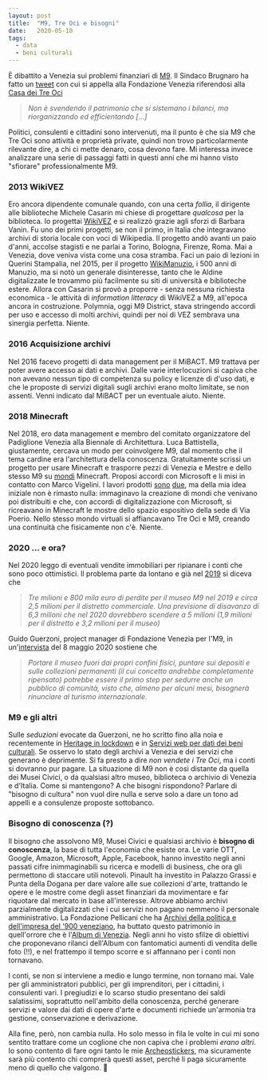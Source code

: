 ```yaml
---
layout: post
title:  "M9, Tre Oci e bisogni"
date:   2020-05-10
tags:
  - data
  - beni culturali
---
```


È dibattito a Venezia sui problemi finanziari di [M9](https://nuovavenezia.gelocal.it/venezia/cronaca/2020/05/09/news/tre-oci-ipotesi-di-vendita-per-salvare-i-conti-1.38826601). Il Sindaco Brugnaro ha fatto un [tweet](https://twitter.com/LuigiBrugnaro/status/1259412679627866112?s=20) con cui si appella alla Fondazione Venezia riferendosi alla [Casa dei Tre Oci](http://treoci.org/index.php/it/)

> *Non è svendendo il patrimonio che si sistemano i bilanci, ma riorganizzando ed efficientando [...]*

Politici, consulenti e cittadini sono intervenuti, ma il punto è che sia M9 che Tre Oci sono attività e proprietà private, quindi non trovo particolarmente rilevante dire, a chi ci mette denaro, cosa devono fare. Mi interessa invece analizzare una serie di passaggi fatti in questi anni che mi hanno visto "sfiorare" professionalmente M9.

### 2013 WikiVEZ

Ero ancora dipendente comunale quando, con una certa *follia*, il dirigente alle biblioteche Michele Casarin mi chiese di progettare *qualcosa* per la biblioteca. Io progettai [WikiVEZ](https://it.wikipedia.org/wiki/Progetto:GLAM/Biblioteche/Progetti/WikiVEZ) e si realizzò grazie agli sforzi di Barbara Vanin. Fu uno dei primi progetti, se non il primo, in Italia che integravano archivi di storia locale con voci di Wikipedia. Il progetto andò avanti un paio d'anni, accolse stagisti e ne parlai a Torino, Bologna, Firenze, Roma. Mai a Venezia, dove veniva vista come una cosa stramba. Faci un paio di lezioni in Querini Stampalia, nel 2015, per il progetto [WikiManuzio](https://it.wikipedia.org/wiki/Progetto:GLAM/Biblioteche/Progetti/WikiManuzio), i 500 anni di Manuzio, ma si notò un generale disinteresse, tanto che le Aldine digitalizzate le trovammo più facilmente su siti di università e biblioteche estere. Allora con Casarin si provò a proporre - senza nessuna richiesta economica - le attività di *information litteracy* di WikiVEZ a M9, all'epoca ancora in costruzione. Polymnia, oggi M9 District, stava stringendo accordi per uso e accesso di molti archivi, quindi per noi di VEZ sembrava una sinergia perfetta. Niente.

### 2016 Acquisizione archivi
Nel 2016 facevo progetti di data management per il MiBACT. M9 trattava per poter avere accesso ai dati e archivi. Dalle varie interlocuzioni si capiva che non avevano nessun tipo di competenza su policy e licenze di d'uso dati, e che le proposte di servizi digitali sugli archivi erano molto limitate, se non assenti. Venni indicato dal MiBACT per un eventuale aiuto. Niente.

### 2018 Minecraft
Nel 2018, ero data management e membro del comitato organizzatore del Padiglione Venezia alla Biennale di Architettura. Luca Battistella, giustamente, cercava un modo per coinvolgere M9, dal momento che il tema cardine era l'architettura della conoscenza. Gratuitamente scrissi un progetto per usare Minecraft e trasporre pezzi di Venezia e Mestre e dello stesso M9 su [mondi](https://education.minecraft.net/class-resources/worlds/) Minecraft. Proposi accordi con Microsoft e li misi in contatto con Marco Vigelini. I lavori prodotti [sono](https://www.makercamp.it/wp/project/m9-contest-urban-landscape-fondazione-di-venezia/) [due](https://www.makercamp.it/wp/project/m-children-gaming-zone-al-museo-m9/), ma della mia idea iniziale non è rimasto nulla: immaginavo la creazione di mondi che venivano poi distribuiti e che, con accordi di digitalizzazione con Microsoft, si ricreavano in Minecraft le mostre dello spazio espositivo della sede di Via Poerio. Nello stesso mondo virtuali si affiancavano Tre Oci e M9, creando una continuità che fisicamente non c'è. Niente.

### 2020 ... e ora?
Nel 2020 leggo di eventuali vendite immobiliari per ripianare i conti che sono poco ottimistici. Il problema parte da lontano e già nel [2019](https://nuovavenezia.gelocal.it/venezia/cronaca/2019/07/09/news/m9-altri-due-anni-di-disavanzo-per-il-2019-sopra-i-6-milioni-1.36902992) si diceva che

> *Tre milioni e 800 mila euro di perdite per il museo M9 nel 2019 e circa 2,5 milioni per il distretto commerciale. Una previsione di disavanzo di 6,3 milioni che nel 2020 dovrebbero scendere a 5 milioni (1,9 milioni per il distretto e 3,2 milioni per il museo)*

Guido Guerzoni, project manager di Fondazione Venezia per l'M9, in un'[intervista](http://www.arte.it/notizie/italia/guido-guerzoni-ripartire-dai-depositi-e-dalle-collezioni-per-portare-un-nuovo-museo-ai-visitatori-17251) del 8 maggio 2020 sostiene che

> *Portare il museo fuori dai propri confini fisici, puntare sui depositi e sulle collezioni permanenti (il cui concetto andrebbe completamente ripensato) potrebbe essere il primo step per sedurre anche un pubblico di comunità, visto che, almeno per alcuni mesi, bisognerà rinunciare al turismo internazionale.*

### M9 e gli altri
Sulle *seduzioni* evocate da Guerzoni, ne ho scritto fino alla noia e recentemente in [Heritage in lockdown](https://zenodo.org/record/3743482#.Xrf6qBMzaSN) e in [Servizi web per dati dei beni culturali](https://doi.org/10.5281/zenodo.3758105). Se osservo lo stato degli archivi a Venezia e dei servizi che generano è deprimente. Si fa presto a dire *non vendete i Tre Oci*, ma i conti si dovranno pur pagare. La situazione di M9 non è così distante da quella dei Musei Civici, o da qualsiasi altro museo, biblioteca o archivio di Venezia e d'Italia. Come si mantengono? A che bisogni rispondono? Parlare di "bisogno di cultura" non vuol dire nulla e serve solo a dare un tono ad appelli e a consulenze proposte sottobanco.

### Bisogno di conoscenza (?)
Il bisogno che assolvono M9, Musei Civici e qualsiasi archivio è **bisogno di conoscenza**, la base di tutta l'economia che esiste ora. Le varie OTT, Google, Amazon, Microsoft, Apple, Facebook, hanno investito negli anni passati cifre inimmaginabili su ricerca e modelli di business, che ora gli permettono di staccare utili notevoli. Pinault ha investito in Palazzo Grassi e Punta della Dogana per dare valore alle sue collezioni d'arte, trattando le opere e le mostre come degli asset finanziari da movimentare e far riquotare dal mercato in base all'interesse. Altrove abbiamo archivi parzialmente digitalizzati che i cui servizi non pagano nemmeno il personale amministrativo. La Fondazione Pellicani che ha [Archivi della politica e dell'impresa del '900 veneziano](http://www.fondazionegiannipellicani.it/content/archivi-della-politica-e-dellimpresa-del-900-veneziano), ha buttato questo patrimonio in quell'orrore che è l'[Album di Venezia](http://www.albumdivenezia.it/). Negli anni ho visto sfilze di obiettivi che proponevano rilanci dell'Album con fantomatici aumenti di vendita delle foto (!!), e nel frattempo il tempo scorre e si affannano per i conti non tornavano.

I conti, se non si interviene a medio e lungo termine, non tornano mai. Vale per gli amministratori pubblici, per gli imprenditori, per i cittadini, i consulenti vari. I pregiudizi e lo scarso studio presentano dei saldi salatissimi, soprattutto nell'ambito della conoscenza, perché generare servizi e valore dai dati di opere d'arte e documenti richiede un'armonia tra gestione, conservazione e derivazione.

Alla fine, però, non cambia nulla. Ho solo messo in fila le volte in cui mi sono sentito trattare come un coglione che non capiva che i problemi *erano altri*. Io sono contento di fare ogni tanto le mie [Archeostickers](https://archeostickers.com/), ma sicuramente sarà più contento chi comprerà questi asset, perché li paga sicuramente meno di quello che valgono. &#128129;
